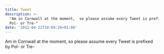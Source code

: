 ```yaml
---
title: Tweet
description: >-
  "Am in Cornwall at the moment,  so please assume every Tweet is prefixed by
  Pol- or Tre-"
date: '2012-04-22T10:04:26+01:00'
---
```

Am in Cornwall at the moment,  so please assume every Tweet is prefixed by Pol- or Tre-

